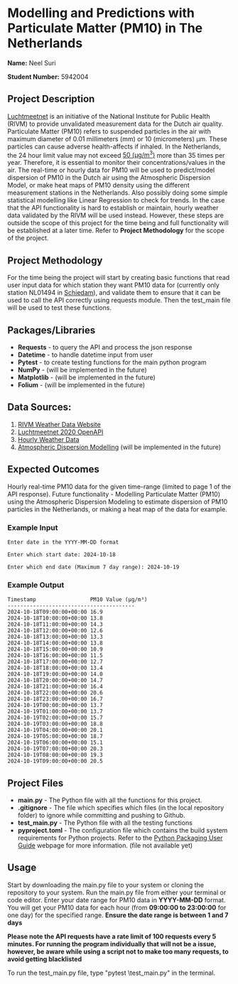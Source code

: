 # Modelling and Predictions with Particulate Matter (PM10) in The Netherlands

**Name:** Neel Suri

**Student Number:** 5942004


## Project Description
[Luchtmeetnet](https://www.luchtmeetnet.nl/) is an initiative of the National Institute for Public Health (RIVM) to provide unvalidated measurement data for the Dutch air quality. Particulate Matter (PM10) refers to suspended particles in the air with maximum diameter of 0.01 millimeters (mm) or 10 (micrometers) μm. These particles can cause adverse health-affects if inhaled. In the Netherlands, the 24 hour limit value may not exceed [50 (μg/m<sup>3</sup>)](https://www.rivm.nl/bibliotheek/digitaaldepot/GTL_matthijsen.pdf) more than 35 times per year. Therefore, it is essential to monitor their concentrations/values in the air. The real-time or hourly data for PM10 will be used to predict/model dispersion of PM10 in the Dutch air using the Atmospheric Dispersion Model, or make heat maps of PM10 density using the different measurement stations in the Netherlands. Also possibly doing some simple statistical modelling like Linear Regression to check for trends. In the case that the API functionality is hard to establish or maintain, hourly weather data validated by the RIVM will be used instead. However, these steps are outside the scope of this project for the time being and full functionality will be established at a later time. Refer to **Project Methodology** for the scope of the project.

## Project Methodology
For the time being the project will start by creating basic functions that read user input data for which station they want PM10 data for (currently only station NL01494 in [Schiedam](https://www.luchtmeetnet.nl/meetpunten?station=NL01494&component=PM10)), and validate them to ensure that it can be used to call the API correctly using requests module. Then the test_main file will be used to test these functions.

## Packages/Libraries
- **Requests** - to query the API and process the json response
- **Datetime** - to handle datetime input from user
- **Pytest** - to create testing functions for the main python program
- **NumPy** - (will be implemented in the future)
- **Matplotlib** - (will be implemented in the future)
- **Folium** - (will be implemented in the future)

## Data Sources:
1. [RIVM Weather Data Website](https://www.luchtmeetnet.nl/informatie)
2. [Luchtmeetnet 2020 OpenAPI](https://api-docs.luchtmeetnet.nl/)
3. [Hourly Weather Data](https://data.rivm.nl/data/luchtmeetnet/Actueel-jaar/)
4. [Atmospheric Dispersion Modelling](https://github.com/pktparticle/gaussianPlume) (will be implemented in the future)

## Expected Outcomes 
Hourly real-time PM10 data for the given time-range (limited to page 1 of the API response). Future functionality - Modelling Particulate Matter (PM10) using the Atmospheric Dispersion Modeling to estimate dispersion of PM10 particles in the Netherlands, or making a heat map of the data for example.

### Example Input
```
Enter date in the YYYY-MM-DD format

Enter which start date: 2024-10-18

Enter which end date (Maximum 7 day range): 2024-10-19
```

### Example Output
```
Timestamp                 PM10 Value (µg/m³)
----------------------------------------
2024-10-18T09:00:00+00:00 16.9
2024-10-18T10:00:00+00:00 13.8
2024-10-18T11:00:00+00:00 14.3
2024-10-18T12:00:00+00:00 12.6
2024-10-18T13:00:00+00:00 13.3
2024-10-18T14:00:00+00:00 13.8
2024-10-18T15:00:00+00:00 10.9
2024-10-18T16:00:00+00:00 11.5
2024-10-18T17:00:00+00:00 12.7
2024-10-18T18:00:00+00:00 13.4
2024-10-18T19:00:00+00:00 14.0
2024-10-18T20:00:00+00:00 14.7
2024-10-18T21:00:00+00:00 16.4
2024-10-18T22:00:00+00:00 20.6
2024-10-18T23:00:00+00:00 16.7
2024-10-19T00:00:00+00:00 13.7
2024-10-19T01:00:00+00:00 13.7
2024-10-19T02:00:00+00:00 15.7
2024-10-19T03:00:00+00:00 18.8
2024-10-19T04:00:00+00:00 20.1
2024-10-19T05:00:00+00:00 18.7
2024-10-19T06:00:00+00:00 15.1
2024-10-19T07:00:00+00:00 20.3
2024-10-19T08:00:00+00:00 19.3
2024-10-19T09:00:00+00:00 20.5
```

## Project Files 
- **main.py** - The Python file with all the functions for this project.
- **.gitignore** - The file which specifies which files (in the local repository folder) to ignore while committing and pushing to Github.
- **test_main.py** - The Python file with all the testing functions
- **pyproject.toml** - The configuration file which contains the build system requirements for Python projects. Refer to the [Python Packaging User Guide](https://packaging.python.org/en/latest/specifications/pyproject-toml/) webpage for more information. (file not available yet)

## Usage
Start by downloading the main.py file to your system or cloning the repository to your system. Run the main.py file from either your terminal or code editor. Enter your date range for PM10 data in **YYYY-MM-DD** format. You will get your PM10 data for each hour (from **09:00:00 to 23:00:00** for one day) for the specified range. **Ensure the date range is between 1 and 7 days**

**Please note the API requests have a rate limit of 100 requests every 5 minutes. For running the program individually that will not be a issue, however, be aware while using a script not to make too many requests, to avoid getting blacklisted**

To run the test_main.py file, type "pytest <directory>\test_main.py" in the terminal.